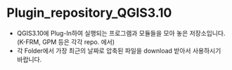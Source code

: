 # Plugin_repository_QGIS3.10
* QGIS3.10에 Plug-In하여 실행되는 프로그램과 모듈들을 모아 놓은 저장소입니다. (K-FRM, GPM 등은 각각 repo. 에서)      
* 각 Folder에서 가장 최근의 날짜로 압축된 파일을 download 받아서 사용하시기 바랍니다.
